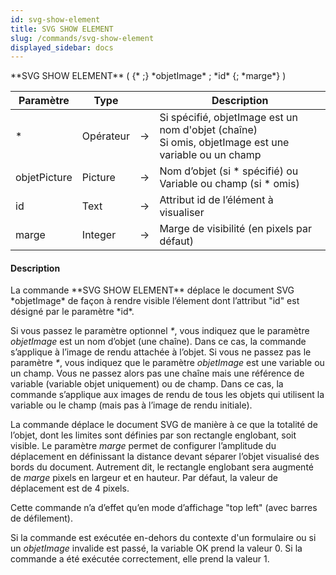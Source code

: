 ```yaml
---
id: svg-show-element
title: SVG SHOW ELEMENT
slug: /commands/svg-show-element
displayed_sidebar: docs
---
```


<!--REF #_command_.SVG SHOW ELEMENT.Syntax-->**SVG SHOW ELEMENT** ( {* ;} *objetImage* ; *id* {; *marge*} )<!-- END REF-->
<!--REF #_command_.SVG SHOW ELEMENT.Params-->
| Paramètre | Type |  | Description |
| --- | --- | --- | --- |
| * | Opérateur | &#8594;  | Si spécifié, objetImage est un nom d'objet (chaîne) <br/>Si omis, objetImage est une variable ou un champ |
| objetPicture | Picture | &#8594;  | Nom d’objet (si * spécifié) ou Variable ou champ (si * omis) |
| id | Text | &#8594;  | Attribut id de l’élément à visualiser |
| marge | Integer | &#8594;  | Marge de visibilité (en pixels par défaut) |

<!-- END REF-->

#### Description 

<!--REF #_command_.SVG SHOW ELEMENT.Summary-->La commande **SVG SHOW ELEMENT** déplace le document SVG *objetImage* de façon à rendre visible l’élement dont l’attribut "id" est désigné par le paramètre *id*.<!-- END REF--> 

Si vous passez le paramètre optionnel *\**, vous indiquez que le paramètre *objetImage* est un nom d’objet (une chaîne). Dans ce cas, la commande s’applique à l’image de rendu attachée à l’objet. Si vous ne passez pas le paramètre *\**, vous indiquez que le paramètre *objetImage* est une variable ou un champ. Vous ne passez alors pas une chaîne mais une référence de variable (variable objet uniquement) ou de champ. Dans ce cas, la commande s’applique aux images de rendu de tous les objets qui utilisent la variable ou le champ (mais pas à l’image de rendu initiale). 

La commande déplace le document SVG de manière à ce que la totalité de l’objet, dont les limites sont définies par son rectangle englobant, soit visible. Le paramètre *marge* permet de configurer l’amplitude du déplacement en définissant la distance devant séparer l’objet visualisé des bords du document. Autrement dit, le rectangle englobant sera augmenté de *marge* pixels en largeur et en hauteur. Par défaut, la valeur de déplacement est de 4 pixels. 

Cette commande n’a d’effet qu’en mode d’affichage "top left" (avec barres de défilement). 

Si la commande est exécutée en-dehors du contexte d'un formulaire ou si un *objetImage* invalide est passé, la variable OK prend la valeur 0\. Si la commande a été exécutée correctement, elle prend la valeur 1\. 
